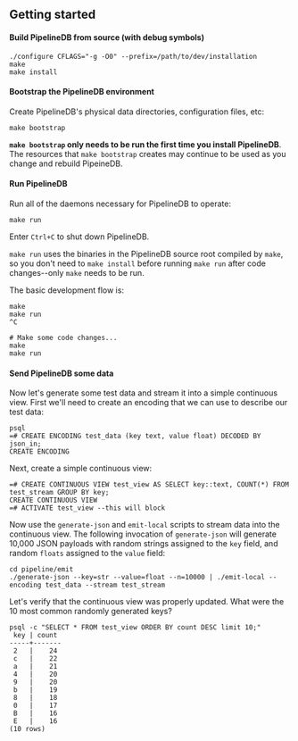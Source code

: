 ## Getting started


#### Build PipelineDB from source (with debug symbols)
```
./configure CFLAGS="-g -O0" --prefix=/path/to/dev/installation
make
make install
```

#### Bootstrap the PipelineDB environment
Create PipelineDB's physical data directories, configuration files, etc:

```
make bootstrap
```

**`make bootstrap` only needs to be run the first time you install PipelineDB**. The resources that `make bootstrap` creates may continue to be used as you change and rebuild PipeineDB. 


#### Run PipelineDB
Run all of the daemons necessary for PipelineDB to operate: 

```
make run
```

Enter `Ctrl+C` to shut down PipelineDB.

`make run` uses the binaries in the PipelineDB source root compiled by `make`, so you don't need to `make install` before running `make run` after code changes--only `make` needs to be run. 

The basic development flow is:

```
make
make run
^C

# Make some code changes...
make
make run
```

#### Send PipelineDB some data

Now let's generate some test data and stream it into a simple continuous view. First we'll need to create an encoding that we can use to describe our test data:

    psql
    =# CREATE ENCODING test_data (key text, value float) DECODED BY json_in;
    CREATE ENCODING

Next, create a simple continuous view:

    =# CREATE CONTINUOUS VIEW test_view AS SELECT key::text, COUNT(*) FROM test_stream GROUP BY key;
    CREATE CONTINUOUS VIEW
    =# ACTIVATE test_view --this will block

Now use the `generate-json` and `emit-local` scripts to stream data into the continuous view. The following invocation of `generate-json` will generate 10,000 JSON payloads with random strings assigned to the `key` field, and random `floats` assigned to the `value` field:

    cd pipeline/emit
    ./generate-json --key=str --value=float --n=10000 | ./emit-local --encoding test_data --stream test_stream 
    
Let's verify that the continuous view was properly updated. What were the 10 most common randomly generated keys?

    psql -c "SELECT * FROM test_view ORDER BY count DESC limit 10;"
     key | count 
    -----+-------
     2   |    24
     c   |    22
     a   |    21
     4   |    20
     9   |    20
     b   |    19
     8   |    18
     0   |    17
     B   |    16
     E   |    16
    (10 rows)

    


